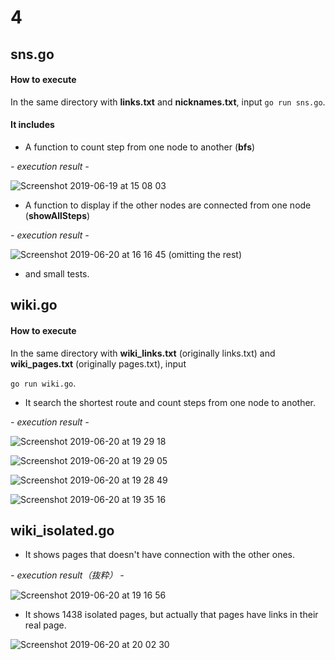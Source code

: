 # 4

## sns.go
#### How to execute
In the same directory with **links.txt** and **nicknames.txt**, input `go run sns.go`.

#### It includes 
- A function to count step from one node to another (**bfs**)

_- execution result -_

![Screenshot 2019-06-19 at 15 08 03](https://user-images.githubusercontent.com/34668695/59740801-1e2bf580-92a4-11e9-9b4b-29db68e23d16.png)

- A function to display if the other nodes are connected from one node (**showAllSteps**)

_- execution result -_

![Screenshot 2019-06-20 at 16 16 45](https://user-images.githubusercontent.com/34668695/59828873-e93ca300-9376-11e9-829a-0523f70327e2.png)
(omitting the rest)

- and small tests.
  
## wiki.go
#### How to execute
In the same directory with **wiki_links.txt** (originally links.txt) and **wiki_pages.txt** (originally pages.txt), input

`go run wiki.go`.

 - It search the shortest route and count steps from one node to another.
 
_- execution result -_

![Screenshot 2019-06-20 at 19 29 18](https://user-images.githubusercontent.com/34668695/59843814-498e0d80-9394-11e9-8326-cd8c987dec42.png)

![Screenshot 2019-06-20 at 19 29 05](https://user-images.githubusercontent.com/34668695/59843815-4a26a400-9394-11e9-85b9-ef4e437fd2b9.png)

![Screenshot 2019-06-20 at 19 28 49](https://user-images.githubusercontent.com/34668695/59843816-4a26a400-9394-11e9-927d-2fa76d4eb1a3.png)

![Screenshot 2019-06-20 at 19 35 16](https://user-images.githubusercontent.com/34668695/59844190-30d22780-9395-11e9-9422-295e16f92366.png)

## wiki_isolated.go
- It shows pages that doesn't have connection with the other ones.

_- execution result（抜粋） -_

![Screenshot 2019-06-20 at 19 16 56](https://user-images.githubusercontent.com/34668695/59844363-afc76000-9395-11e9-89e0-4e9a9d26f641.png)

- It shows 1438 isolated pages, but actually that pages have links in their real page.

![Screenshot 2019-06-20 at 20 02 30](https://user-images.githubusercontent.com/34668695/59844636-5e6ba080-9396-11e9-8f5c-4b69f1001e89.png)

